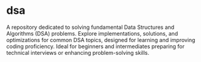 # dsa
A repository dedicated to solving fundamental Data Structures and Algorithms (DSA) problems. Explore implementations, solutions, and optimizations for common DSA topics, designed for learning and improving coding proficiency. Ideal for beginners and intermediates preparing for technical interviews or enhancing problem-solving skills.
